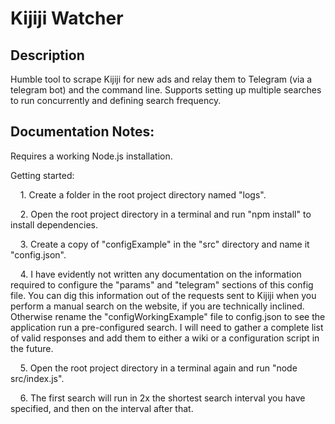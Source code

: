 # Kijiji Watcher

## Description

Humble tool to scrape Kijiji for new ads and relay them to Telegram (via a telegram bot) and the command line. Supports setting up multiple searches to run concurrently and defining search frequency. 

## Documentation Notes:

Requires a working Node.js installation.

Getting started:

    1. Create a folder in the root project directory named "logs".

    2. Open the root project directory in a terminal and run "npm install" to install dependencies.

    3. Create a copy of "configExample" in the "src" directory and name it "config.json".

    4. I have evidently not written any documentation on the information required to configure the "params" and "telegram" sections of this config file. You can dig this information out of the requests sent to Kijiji when you perform a manual search on the website, if you are technically inclined. Otherwise rename the "configWorkingExample" file to config.json to see the application run a pre-configured search. I will need to gather a complete list of valid responses and add them to either a wiki or a configuration script in the future.

    5. Open the root project directory in a terminal again and run "node src/index.js".

    6. The first search will run in 2x the shortest search interval you have specified, and then on the interval after that.
